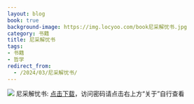 ```yaml
---
layout: blog
book: true
background-image: https://img.locyoo.com/book尼采解忧书.jpg
category: 书籍
title: 尼采解忧书
tags:
- 书籍
- 哲学
redirect_from:
  - /2024/03/尼采解忧书/
---
```

![](https://img.locyoo.com/book尼采解忧书.jpg)
尼采解忧书: <a name = "ref1" href="https://url18.ctfile.com/f/50983618-1375543093-b57b0a?p=3619">点击下载</a>，访问密码请点击右上方“关于”自行查看